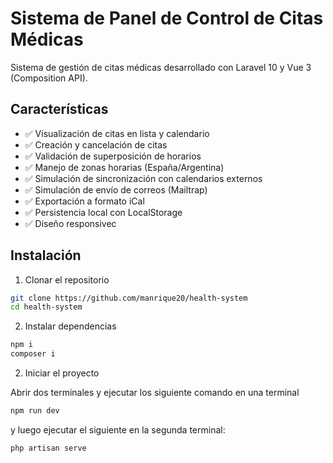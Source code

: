 # Sistema de Panel de Control de Citas Médicas

Sistema de gestión de citas médicas desarrollado con Laravel 10 y Vue 3 (Composition API).

## Características

- ✅ Visualización de citas en lista y calendario
- ✅ Creación y cancelación de citas
- ✅ Validación de superposición de horarios
- ✅ Manejo de zonas horarias (España/Argentina)
- ✅ Simulación de sincronización con calendarios externos
- ✅ Simulación de envío de correos (Mailtrap)
- ✅ Exportación a formato iCal
- ✅ Persistencia local con LocalStorage
- ✅ Diseño responsivec

## Instalación

1. Clonar el repositorio

```bash
git clone https://github.com/manrique20/health-system
cd health-system
```
2. Instalar dependencias

```bash
npm i
composer i
```
2. Iniciar el proyecto

Abrir dos terminales y ejecutar los siguiente comando en una terminal

```bash
npm run dev
```

y luego ejecutar el siguiente en la segunda terminal:
```bash
php artisan serve
```